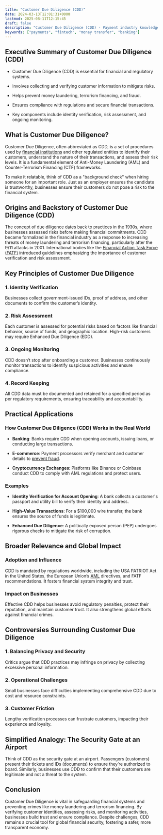 ```yaml
---
title: "Customer Due Diligence (CDD)"
date: 2024-03-13T12:01:31+0000
lastmod: 2025-08-11T12:15:45
draft: false
description: "Customer Due Diligence (CDD) - Payment industry knowledge and insights"
keywords: ["payments", "fintech", "money transfer", "banking"]
---
```


## Executive Summary of Customer Due Diligence (CDD)

- Customer Due Diligence (CDD) is essential for financial and regulatory systems.

- Involves collecting and verifying customer information to mitigate risks.

- Helps prevent money laundering, terrorism financing, and fraud.

- Ensures compliance with regulations and secure financial transactions.

- Key components include identity verification, risk assessment, and ongoing monitoring.

## What is Customer Due Diligence?

Customer Due Diligence, often abbreviated as CDD, is a set of procedures used by [financial institutions](https://faisalkhanllc.xyz/resources/payments-wiki/f/financial-institution-fi/) and other regulated entities to identify their customers, understand the nature of their transactions, and assess their risk levels. It is a fundamental element of Anti-Money Laundering (AML) and Counter-Terrorism Financing (CTF) frameworks.

To make it relatable, think of CDD as a "background check" when hiring someone for an important role. Just as an employer ensures the candidate is trustworthy, businesses ensure their customers do not pose a risk to the financial system.

## Origins and Backstory of Customer Due Diligence (CDD)

The concept of due diligence dates back to practices in the 1930s, where businesses assessed risks before making financial commitments. CDD became formalized in the financial industry as a response to increasing threats of money laundering and terrorism financing, particularly after the 9/11 attacks in 2001. International bodies like the [Financial Action Task Force (FATF)](https://faisalkhanllc.xyz/resources/payments-wiki/f/fatf/) introduced guidelines emphasizing the importance of customer verification and risk assessment.

## Key Principles of Customer Due Diligence

### 1. Identity Verification

Businesses collect government-issued IDs, proof of address, and other documents to confirm the customer’s identity.

### 2. Risk Assessment

Each customer is assessed for potential risks based on factors like financial behavior, source of funds, and geographic location. High-risk customers may require Enhanced Due Diligence (EDD).

### 3. Ongoing Monitoring

CDD doesn’t stop after onboarding a customer. Businesses continuously monitor transactions to identify suspicious activities and ensure compliance.

### 4. Record Keeping

All CDD data must be documented and retained for a specified period as per regulatory requirements, ensuring traceability and accountability.

## Practical Applications

### How Customer Due Diligence (CDD) Works in the Real World

- **Banking**: Banks require CDD when opening accounts, issuing loans, or conducting large transactions.

- **E-commerce**: Payment processors verify merchant and customer details to [prevent fraud](https://faisalkhanllc.xyz/resources/payments-wiki/f/fraud-prevention/).

- **Cryptocurrency Exchanges**: Platforms like Binance or Coinbase conduct CDD to comply with AML regulations and protect users.

### Examples

- **Identity Verification for Account Opening**: A bank collects a customer's passport and utility bill to verify their identity and address.

- **High-Value Transactions**: For a $100,000 wire transfer, the bank ensures the source of funds is legitimate.

- **Enhanced Due Diligence**: A politically exposed person (PEP) undergoes rigorous checks to mitigate the risk of corruption.

## Broader Relevance and Global Impact

### Adoption and Influence

CDD is mandated by regulations worldwide, including the USA PATRIOT Act in the United States, the European Union’s [AML](https://faisalkhanllc.xyz/resources/payments-wiki/a/anti-money-laundering-aml/) directives, and FATF recommendations. It fosters financial system integrity and trust.

### Impact on Businesses

Effective CDD helps businesses avoid regulatory penalties, protect their reputation, and maintain customer trust. It also strengthens global efforts against financial crimes.

## Controversies Surrounding Customer Due Diligence

### 1. Balancing Privacy and Security

Critics argue that CDD practices may infringe on privacy by collecting excessive personal information.

### 2. Operational Challenges

Small businesses face difficulties implementing comprehensive CDD due to cost and resource constraints.

### 3. Customer Friction

Lengthy verification processes can frustrate customers, impacting their experience and loyalty.

## Simplified Analogy: The Security Gate at an Airport

Think of CDD as the security gate at an airport. Passengers (customers) present their tickets and IDs (documents) to ensure they’re authorized to board. Similarly, businesses use CDD to confirm that their customers are legitimate and not a threat to the system.

## Conclusion

Customer Due Diligence is vital in safeguarding financial systems and preventing crimes like money laundering and terrorism financing. By verifying customer identities, assessing risks, and monitoring activities, businesses build trust and ensure compliance. Despite challenges, CDD remains a crucial tool for global financial security, fostering a safer, more transparent economy.